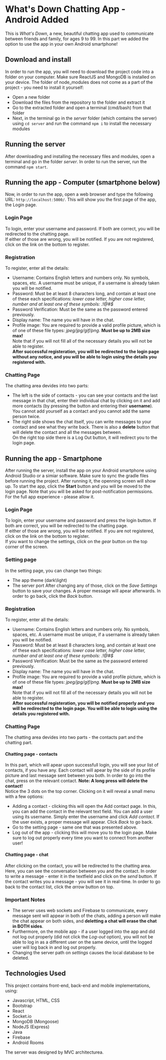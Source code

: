 # What's Down Chatting App - Android Added
This is *What's Down*, a new, beautiful chatting app used to communicate between friends and family, for ages 9 to 99. In this part we added the option to use the app in your own Android smartphone!  
## Download and install
In order to run the app, you will need to download the project code into a folder on your computer. Make sure ReactJS and MongoDB is installed on your device. The folder of node_modules does not come as a part of the project - you need to install it yourself:
- Open a new folder  
- Download the files from the repository to the folder and extract it  
- Go to the extracted folder and open a terminal (cmd/bash) from that folder  
- Next, in the terminal go in the *server* folder (which contains the server) using `cd server` and run the command `npm i` to install the necessary modules  
## Running the server
After downloading and installing the necessary files and modules, open a terminal and go in the folder *server*. In order to run the server, run the command `npm start`.
## Running the app - Computer (smartphone below)
Now, in order to run the app, open a web browser and type the following URL: `http://localhost:5000/`. This will show you the first page of the app, the Login page.  
### Login Page
To login, enter your username and password. If both are correct, you will be redirected to the chatting page.  
If either of those are wrong, you will be notified. If you are not registered, click on the link on the bottom to register.
### Registration
To register, enter all the details:
- Username: Contains English letters and numbers only. No symbols, spaces, etc. A username must be unique, if a username is already taken you will be notified.  
- Password: Must be at least 8 characters long, and contain at least one of these each specifications: *lower case letter, higher case letter, number and at least one of these symbols: .!@#$*  
- Password Verification: Must be the same as the password entered previously.  
- Display name: The name you will have in the chat.
- Profile image: You are required to provide a valid profile picture, which is of one of these file types: *jpeg/jpg/gif/png*. **Must be up to 2MB size max!**  
Note that if you will not fill all of the necessary details you will not be able to register.  
**After successful registeration, you will be redirected to the login page without any notice, and you will be able to login using the details you registered with.**  
### Chatting Page
The chatting area devides into two parts:
- The left is the side of contacts - you can see your contacts and the last message in that chat, enter their individual chat by clicking on it and add more contacts (by pressing the button and entering their **username**). You cannot add yourself as a contact and you cannot add the same person twice.
- The right side shows the chat itself, you can write messages to your contact and see what they write back. There is also a **delete** button that will delete the contact and all the messages between.  
On the right top side there is a Log Out button, it will redirect you to the login page.  
## Running the app - Smartphone
After running the server, install the app on your Android smartphone using Android Studio or a simiar software. Make sure to sync the gradle files before running the project. After running it, the openning screen will show up. To start the app, click the **Start** button and you will be moved to the login page. Note that you will be asked for post-notification permissions. For the full app experience - please allow it.  
### Login Page
To login, enter your username and password and press the login button. If both are correct, you will be redirected to the chatting page.  
If either of those are wrong, you will be notified. If you are not registered, click on the link on the bottom to register.  
If you want to change the settings, click on the *gear* button on the top corner of the screen.  
### Setting page
In the setting page, you can change two things:
- The app theme (dark\light)
- The server port
After changing any of those, click on the *Save Settings* button to save your changes. A proper message will apear afterwards. In order to go back, click the *Back* button.
### Registration
To register, enter all the details:
- Username: Contains English letters and numbers only. No symbols, spaces, etc. A username must be unique, if a username is already taken you will be notified.  
- Password: Must be at least 8 characters long, and contain at least one of these each specifications: *lower case letter, higher case letter, number and at least one of these symbols: .!@#$*  
- Password Verification: Must be the same as the password entered previously.  
- Display name: The name you will have in the chat.
- Profile image: You are required to provide a valid profile picture, which is of one of these file types: *jpeg/jpg/gif/png*. **Must be up to 2MB size max!**  
Note that if you will not fill all of the necessary details you will not be able to register.  
**After successful registeration, you will be notified properly and you will be redirected to the login page. You will be able to login using the details you registered with.**  
### Chatting Page
The chatting area devides into two parts - the contacts part and the chatting part.
#### Chatting page - contacts
In this part, which will apear upon successfull login, you will see your list of contacts, if you have any. Each contact will apear by the side of its profile picture and last message sent between you both. In order to go into the chat, press on the relevant contact. **Note: A long press will delete the contact!**   
Notice the 3 dots on the top corner. Clicking on it will reveal a small menu with a few options:
- Adding a contact - clicking this will open the Add contact page. In this, you can add the contact in the relevant text field. You can add a user using its username. Simply enter the username and click *Add contact*. If the user exists, a proper message will appear. Click *Back* to go back.
- Go to the setting page - same one that was presented above.
- Log out of the app - clicking this will move you to the login page. Make sure to log out properly every time you want to connect from another user!
#### Chatting page - chat
After clicking on the contact, you will be redirected to the chatting area. Here, you can see the conversation between you and the contact. In order to write a message - enter it in the textfield and click on the *send* button. If the contact writes you a message - you will see it in real-time. In order to go back to the contact list, click the *arrow* button on top.  
### Important Notes
- The server uses web sockets and Firebase to communicate, every message sent will appear in both of the chats, adding a person will make the chat appear on both sides, and **deletting a chat will erase the chat in BOTH sides**.  
- Furthermore, on the mobile app - if a user logged into the app and did not log out properly (did not click the *Log-out* option), you will not be able to log in as a different user on the same device, until the logged user will log back in and log out properly.
- Changing the server path on *settings* causes the local database to be deleted.  
## Technologies Used
This project contains front-end, back-end and mobile implementations, using:
- Javascript, HTML, CSS
- Bootstrap
- React
- Socket.io
- MongoDB (Mongoose)
- NodeJS (Express)
- Java
- Firebase
- Android Rooms 
 
The server was designed by MVC architecturea.  
